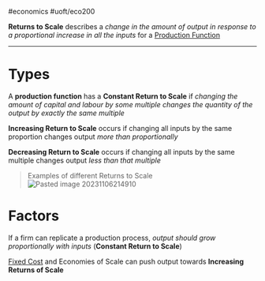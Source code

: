 #economics #uoft/eco200 

 **Returns to Scale** describes a *change in the amount of output in response to a  proportional increase in all the inputs* for a [Production Function](Production%20Function.md)

---

# Types
A **production function** has a **Constant Return to Scale** if *changing the amount of capital and labour by some multiple changes the quantity of the output by exactly the same multiple*

**Increasing Return to Scale** occurs if changing all inputs by the same proportion changes output *more than proportionally*

**Decreasing Return to Scale** occurs if changing all inputs by the same multiple changes output *less than that multiple*

> Examples of different Returns to Scale  
> 	![Pasted image 20231106214910](Pasted%20image%2020231106214910.png)


# Factors
If a firm can replicate a production process, *output should grow proportionally with inputs* (**Constant Return to Scale**)

[Fixed Cost](Fixed%20Cost.md) and Economies of Scale can push output towards **Increasing Returns of Scale**